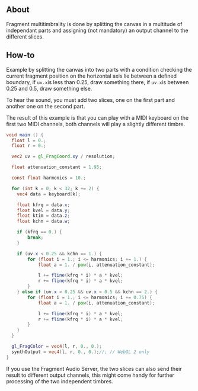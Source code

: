 ## About

Fragment multitimbrality is done by splitting the canvas in a multitude of independant parts and assigning (not mandatory) an output channel to the different slices.

## How-to

Example by splitting the canvas into two parts with a condition checking the current fragment position on the horizontal axis lie between a defined boundary, if `uv.x`is less than 0.25, draw something there, if `uv.x`is between 0.25 and 0.5, draw something else.

To hear the sound, you must add two slices, one on the first part and another one on the second part.

The result of this example is that you can play with a MIDI keyboard on the first two MIDI channels, both channels will play a slightly different timbre.

```glsl
void main () {
  float l = 0.;
  float r = 0.;

  vec2 uv = gl_FragCoord.xy / resolution;

  float attenuation_constant = 1.95;

  const float harmonics = 10.;

  for (int k = 0; k < 32; k += 2) {
    vec4 data = keyboard[k];

    float kfrq = data.x;
    float kvel = data.y;
    float ktim = data.z;
    float kchn = data.w;

    if (kfrq == 0.) {
        break;
    }

    if (uv.x < 0.25 && kchn == 1.) {
        for (float i = 1.; i <= harmonics; i += 1.) {
            float a = 1. / pow(i, attenuation_constant);

            l += fline(kfrq * i) * a * kvel;
            r += fline(kfrq * i) * a * kvel;
        }
    } else if (uv.x > 0.25 && uv.x < 0.5 && kchn == 2.) {
        for (float i = 1.; i <= harmonics; i += 0.75) {
            float a = 1. / pow(i, attenuation_constant);

            l += fline(kfrq * i) * a * kvel;
            r += fline(kfrq * i) * a * kvel;
        }
    }
  }

  gl_FragColor = vec4(l, r, 0., 0.);
  synthOutput = vec4(l, r, 0., 0.);//; // WebGL 2 only
}
```
If you use the Fragment Audio Server, the two slices can also send their result to different output channels, this might come handy for further processing of the two independent timbres.